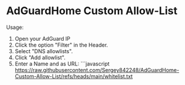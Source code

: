 # AdGuardHome Custom Allow-List

Usage:
1. Open your AdGuard IP
2. Click the option "Filter" in the Header.
3. Select "DNS allowlists".
4. Click "Add allowlist".
5. Enter a Name and as URL: ```javascript
https://raw.githubusercontent.com/Sergey842248/AdGuardHome-Custom-Allow-List/refs/heads/main/whitelist.txt


